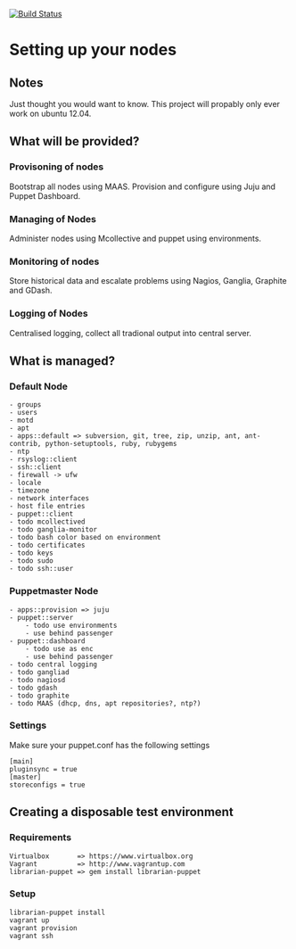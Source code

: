 [![Build Status](https://secure.travis-ci.org/attachmentgenie/Orchestrate-Nodes.png)](http://travis-ci.org/attachmentgenie/Orchestrate-Nodes)

# Setting up your nodes #

## Notes ##
Just thought you would want to know. This project will propably only ever work on ubuntu 12.04.

## What will be provided? ##
### Provisoning of nodes ###
Bootstrap all nodes using MAAS. Provision and configure using Juju and Puppet Dashboard.

### Managing of Nodes ###
Administer nodes using Mcollective and puppet using environments.

### Monitoring of nodes ###
Store historical data and escalate problems using Nagios, Ganglia, Graphite and GDash.

### Logging of Nodes ###
Centralised logging, collect all tradional output into central server.
## What is managed? ##

### Default Node ###

    - groups
    - users
    - motd
    - apt
    - apps::default => subversion, git, tree, zip, unzip, ant, ant-contrib, python-setuptools, ruby, rubygems
    - ntp
    - rsyslog::client
    - ssh::client
    - firewall -> ufw
    - locale
    - timezone
    - network interfaces
    - host file entries
    - puppet::client
    - todo mcollectived
    - todo ganglia-monitor
    - todo bash color based on environment
    - todo certificates
    - todo keys
    - todo sudo
    - todo ssh::user

### Puppetmaster Node ###

    - apps::provision => juju
    - puppet::server
        - todo use environments
        - use behind passenger
    - puppet::dashboard
        - todo use as enc
        - use behind passenger
    - todo central logging
    - todo gangliad
    - todo nagiosd
    - todo gdash
    - todo graphite
    - todo MAAS (dhcp, dns, apt repositories?, ntp?)

### Settings ###
Make sure your puppet.conf has the following settings

    [main]
    pluginsync = true
    [master]
    storeconfigs = true

## Creating a disposable test environment ##
### Requirements ###
    Virtualbox       => https://www.virtualbox.org
    Vagrant          => http://www.vagrantup.com
    librarian-puppet => gem install librarian-puppet

### Setup ###
    librarian-puppet install
    vagrant up
    vagrant provision
    vagrant ssh